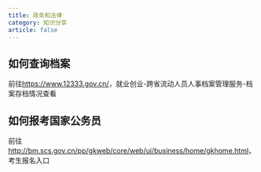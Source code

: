 ```yaml
---
title: 政务和法律
category: 知识分享
article: false
---
```


## 如何查询档案

前往<https://www.12333.gov.cn/>，就业创业-跨省流动人员人事档案管理服务-档案存档情况查看

## 如何报考国家公务员

前往<http://bm.scs.gov.cn/pp/gkweb/core/web/ui/business/home/gkhome.html>，考生报名入口
